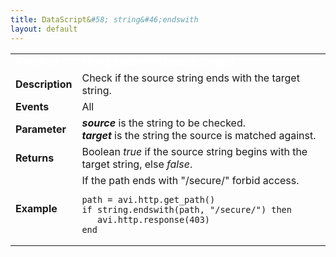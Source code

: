 ```yaml
---
title: DataScript&#58; string&#46;endswith
layout: default
---
```

<table class="table table-hover table table-bordered table-hover">  
<tbody>       
<tr>   
<td><font size="3" color="white"><strong>Function</strong></font></td>
<td><font color="white"><b>string.endswith(source, target)</b></font></td>
</tr>
<tr>   
<td><font size="3"><strong>Description</strong></font></td>
<td>Check if the source string ends with the target string.</td>
</tr>
<tr>   
<td><font size="3"><strong>Events</strong></font></td>
<td>All</td>
</tr>
<tr>   
<td><font size="3"><strong>Parameter</strong></font></td>
<td><strong><em>source</em> </strong>is the string to be checked.<br> <em><strong>target</strong> </em>is the string the source is matched against.</td>
</tr>
<tr>   
<td><font size="3"><strong>Returns</strong></font></td>
<td>Boolean <em>true</em> if the source string begins with the target string, else <em>false</em>.</td>
</tr>
<tr>   
<td><font size="3"><strong>Example</strong></font></td>
<td>If the path ends with "/secure/" forbid access.<br> 
<!-- Crayon Syntax Highlighter v2.7.1 --> <pre><code class="language-lua">path = avi.http.get_path()
if string.endswith(path, "/secure/") then
   avi.http.response(403)
end</code></pre> 
<!-- [Format Time: 0.0024 seconds] --></td>
</tr>
</tbody>
</table> 